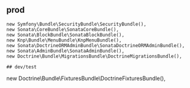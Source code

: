 ## prod

````
new Symfony\Bundle\SecurityBundle\SecurityBundle(),
new Sonata\CoreBundle\SonataCoreBundle(),
new Sonata\BlockBundle\SonataBlockBundle(),
new Knp\Bundle\MenuBundle\KnpMenuBundle(),
new Sonata\DoctrineORMAdminBundle\SonataDoctrineORMAdminBundle(),
new Sonata\AdminBundle\SonataAdminBundle(),
new Doctrine\Bundle\MigrationsBundle\DoctrineMigrationsBundle(),

## dev/test

````
new Doctrine\Bundle\FixturesBundle\DoctrineFixturesBundle(),

